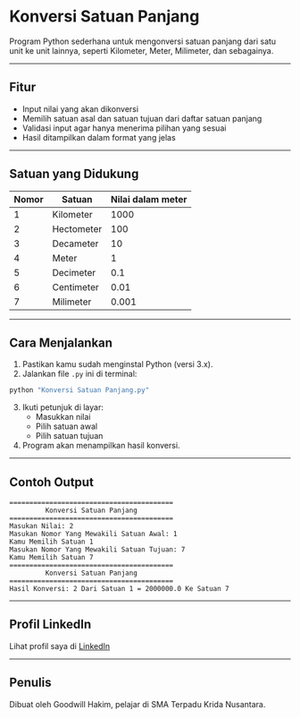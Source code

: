 
# Konversi Satuan Panjang

Program Python sederhana untuk mengonversi satuan panjang dari satu unit ke unit lainnya, seperti Kilometer, Meter, Milimeter, dan sebagainya.

---

## Fitur

- Input nilai yang akan dikonversi
- Memilih satuan asal dan satuan tujuan dari daftar satuan panjang
- Validasi input agar hanya menerima pilihan yang sesuai
- Hasil ditampilkan dalam format yang jelas

---

## Satuan yang Didukung

| Nomor | Satuan       | Nilai dalam meter |
|-------|--------------|-------------------|
| 1     | Kilometer    | 1000              |
| 2     | Hectometer   | 100               |
| 3     | Decameter    | 10                |
| 4     | Meter        | 1                 |
| 5     | Decimeter    | 0.1               |
| 6     | Centimeter   | 0.01              |
| 7     | Milimeter    | 0.001             |

---

## Cara Menjalankan

1. Pastikan kamu sudah menginstal Python (versi 3.x).
2. Jalankan file `.py` ini di terminal:

```bash
python "Konversi Satuan Panjang.py"
```

3. Ikuti petunjuk di layar:
   - Masukkan nilai
   - Pilih satuan awal
   - Pilih satuan tujuan
4. Program akan menampilkan hasil konversi.

---

## Contoh Output

```
=========================================
         Konversi Satuan Panjang
=========================================
Masukan Nilai: 2
Masukan Nomor Yang Mewakili Satuan Awal: 1
Kamu Memilih Satuan 1
Masukan Nomor Yang Mewakili Satuan Tujuan: 7
Kamu Memilih Satuan 7
=========================================
         Konversi Satuan Panjang
=========================================
Hasil Konversi: 2 Dari Satuan 1 = 2000000.0 Ke Satuan 7
```

---

## Profil LinkedIn

Lihat profil saya di [LinkedIn](https://www.linkedin.com/in/goodwill-hakim)

---

## Penulis

Dibuat oleh Goodwill Hakim, pelajar di SMA Terpadu Krida Nusantara.
